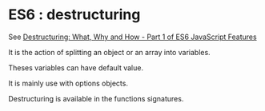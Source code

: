 # ES6 : destructuring

See [Destructuring: What, Why and How - Part 1 of ES6 JavaScript Features](https://www.youtube.com/watch?v=PB_d3uBkQPs&index=4&list=PL0zVEGEvSaeHJppaRLrqjeTPnCH6vw-sm)

It is the action of splitting an object or an array into variables.

Theses variables can have default value.

It is mainly use with options objects.

Destructuring is available in the functions signatures.
